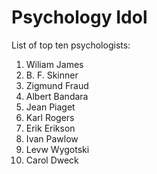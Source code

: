 # Psychology Idol
List of top ten psychologists:

1. Wiliam James
1. B. F. Skinner
1. Zigmund Fraud
1. Albert Bandara
1. Jean Piaget
1. Karl Rogers
1. Erik Erikson
1. Ivan Pawlow
1. Levw Wygotski
1. Carol Dweck
